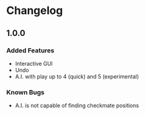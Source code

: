 # Changelog

## 1.0.0

### Added Features

- Interactive GUI
- Undo
- A.I. with play up to 4 (quick) and 5 (experimental)

### Known Bugs

- A.I. is not capable of finding checkmate positions
